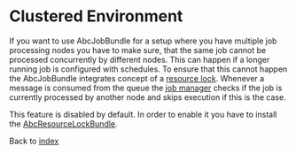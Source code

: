 Clustered Environment
=====================

If you want to use AbcJobBundle for a setup where you have multiple job processing nodes you have to make sure, that the same job cannot be processed concurrently by different nodes. This can happen if a longer running job is configured with schedules. To ensure that this cannot happen the AbcJobBundle integrates concept of a [resource lock](https://github.com/aboutcoders/resource-lock-bundle). Whenever a message is consumed from the queue the [job manager](./job-management.md) checks if the job is currently processed by another node and skips execution if this is the case.

This feature is disabled by default. In order to enable it you have to install the [AbcResourceLockBundle](https://github.com/aboutcoders/resource-lock-bundle).

Back to [index](../../README.md)